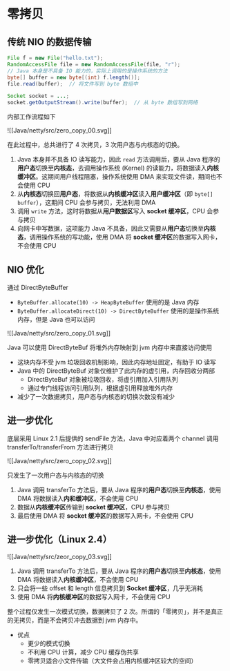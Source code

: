 # 零拷贝

## 传统 NIO 的数据传输

```java
File f = new File("hello.txt");
RandomAccessFile file = new RandomAccessFile(file, "r");
// Java 本身是不具备 IO 能力的，实际上调用的是操作系统的方法
byte[] buffer = new byte[(int) f.length()];
file.read(buffer);  // 将文件写到 byte 数组中

Socket socket = ...;
socket.getOutputStream().write(buffer);  // 从 byte 数组写到网络
```
内部工作流程如下

![[Java/netty/src/zero_copy_00.svg]]

在此过程中，总共进行了 4 次拷贝，3 次用户态与内核态的切换。

1. Java 本身并不具备 IO 读写能力，因此 `read` 方法调用后，要从 Java 程序的**用户态**切换至**内核态**，去调用操作系统 (Kernel) 的读能力，将数据读入**内核缓冲区**。这期间用户线程阻塞，操作系统使用 DMA 来实现文件读，期间也不会使用 CPU
2. 从**内核态**切换回**用户态**，将数据从**内核缓冲区**读入**用户缓冲区**（即 `byte[] buffer`），这期间 CPU 会参与拷贝，无法利用 DMA
3. 调用 `write` 方法，这时将数据从**用户数据区**写入 **socket 缓冲区**，CPU 会参与拷贝
4. 向网卡中写数据，这项能力 Java 不具备，因此又需要从**用户态**切换至**内核态**，调用操作系统的写功能，使用 DMA 将 **socket 缓冲区**的数据写入网卡，不会使用 CPU

## NIO 优化

通过 DirectByteBuffer

- `ByteBuffer.allocate(10) -> HeapByteBuffer` 使用的是 Java 内存
- `ByteBuffer.allocateDirect(10) -> DirectByteBuffer` 使用的是操作系统内存，但是 Java 也可以访问

![[Java/netty/src/zero_copy_01.svg]]

Java 可以使用 DirectByteBuf 将堆外内存映射到 jvm 内存中来直接访问使用

- 这块内存不受 jvm 垃圾回收机制影响，因此内存地址固定，有助于 IO 读写
- Java 中的 DirectByteBuf 对象仅维护了此内存的虚引用，内存回收分两部
    - DirectByteBuf 对象被垃圾回收，将虚引用加入引用队列
    - 通过专门线程访问引用队列，根据虚引用释放堆外内存
- 减少了一次数据拷贝，用户态与内核态的切换次数没有减少

## 进一步优化

底层采用 Linux 2.1 后提供的 sendFile 方法，Java 中对应着两个 channel 调用 transferTo/transferFrom 方法进行拷贝

![[Java/netty/src/zero_copy_02.svg]]

只发生了一次用户态与内核态的切换

1. Java 调用 transferTo 方法后，要从 Java 程序的**用户态**切换至**内核态**，使用 DMA 将数据读入**内和缓冲区**，不会使用 CPU
2. 数据从**内核缓冲区**传输到 **socket 缓冲区**，CPU 参与拷贝
3. 最后使用 DMA 将 **socket 缓冲区**的数据写入网卡，不会使用 CPU

## 进一步优化（Linux 2.4）

![[Java/netty/src/zeor_copy_03.svg]]

1. Java 调用 transferTo 方法后，要从 Java 程序的**用户态**切换至**内核态**，使用 DMA 将数据读入**内核缓冲区**，不会使用 CPU
2. 只会将一些 offset 和 length 信息拷贝到 **Socket 缓冲区**，几乎无消耗
3. 使用 DMA 将**内核缓冲区**的数据写入网卡，不会使用 CPU

整个过程仅发生一次模式切换，数据拷贝了 2 次。所谓的「零拷贝」，并不是真正的无拷贝，而是不会拷贝冲去数据到 jvm 内存中。

- 优点
    - 更少的模式切换
    - 不利用 CPU 计算，减少 CPU 缓存伪共享
    - 零拷贝适合小文件传输（大文件会占用内核缓冲区较大的空间）


